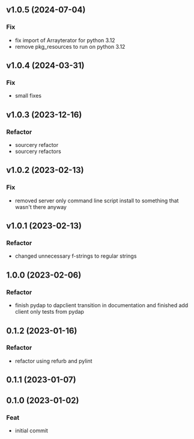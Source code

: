 ## v1.0.5 (2024-07-04)

### Fix

- fix import of Arrayterator for python 3.12
- remove pkg_resources to run on python 3.12

## v1.0.4 (2024-03-31)

### Fix

- small fixes

## v1.0.3 (2023-12-16)

### Refactor

- sourcery refactor
- sourcery refactors

## v1.0.2 (2023-02-13)

### Fix

- removed server only command line script install to something that wasn't there anyway

## v1.0.1 (2023-02-13)

### Refactor

- changed unnecessary f-strings to regular strings

## 1.0.0 (2023-02-06)

### Refactor

- finish pydap to dapclient transition in documentation and finished add client only tests from pydap

## 0.1.2 (2023-01-16)

### Refactor

- refactor using refurb and pylint

## 0.1.1 (2023-01-07)

## 0.1.0 (2023-01-02)

### Feat

- initial commit
